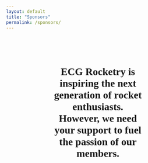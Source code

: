 ```yaml
---
layout: default
title: "Sponsors"
permalink: /sponsors/
---
```


<link rel="stylesheet" type="text/css" href="/assets/css/styleA.css">

<div style="position: relative;">
    <div style="background-image: url('/assets/images/background6.jpg'); background-size: cover; background-position: center; height: 400px;">
    </div>
    <div class="tint"></div>
    <div style="position: absolute; top: 50%; left: 50%; transform: translate(-50%, -50%); text-align: center; z-index: 1;">
        <h1 style="font-family: Nasalization">ECG Rocketry is inspiring the next generation of rocket enthusiasts. However, we need your support to fuel the passion of our members.</h1>
    </div>
</div>